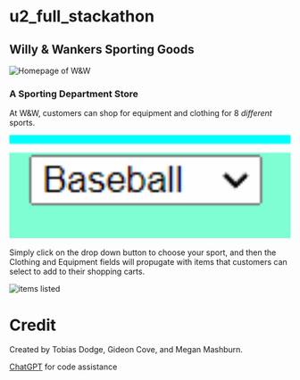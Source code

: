 # u2_full_stackathon
## Willy & Wankers Sporting Goods

<img src ="storeHomepage1.PNG" alt="Homepage of W&W" width =520px/>

### A Sporting Department Store

At W&W, customers can shop for equipment and clothing for 8 *different* sports. 

<img src ="button.PNG" alt="dropdown button" width =520px/>

Simply click on the drop down button to choose your sport, and then the Clothing and Equipment fields will propugate with items that customers can select to add to their shopping carts.

<img src ="itemsListed.PNG" alt="items listed" width =520px/>



# Credit
Created by Tobias Dodge, Gideon Cove, and Megan Mashburn.

[ChatGPT](https://chatgpt.com/?oai-dm=1) for code assistance
